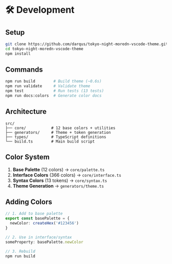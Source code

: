 # 🛠️ Development

## Setup

```bash
git clone https://github.com/darqus/tokyo-night-moredn-vscode-theme.git
cd tokyo-night-moredn-vscode-theme
npm install
```

## Commands

```bash
npm run build        # Build theme (~0.6s)
npm run validate     # Validate theme
npm test             # Run tests (13 tests)
npm run docs:colors  # Generate color docs
```

## Architecture

```
src/
├── core/           # 12 base colors + utilities
├── generators/     # Theme + token generation
├── types/          # TypeScript definitions
└── build.ts        # Main build script
```

## Color System

1. **Base Palette** (12 colors) → `core/palette.ts`
2. **Interface Colors** (366 colors) → `core/interface.ts`
3. **Syntax Colors** (13 tokens) → `core/syntax.ts`
4. **Theme Generation** → `generators/theme.ts`

## Adding Colors

```typescript
// 1. Add to base palette
export const basePalette = {
  newColor: createHex('#123456')
}

// 2. Use in interface/syntax
someProperty: basePalette.newColor

// 3. Rebuild
npm run build
```
